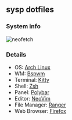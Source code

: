 ## sysp dotfiles

### System info
![neofetch]()

### Details
* OS: [Arch Linux](https://www.archlinux.org)
* WM: [Bspwm](https://github.com/baskerville/bspwm)
* Terminal: [Kitty](https://github.com/kovidgoyal/kitty)
* Shell: [Zsh](http://zsh.sourceforge.net)
* Panel: [Polybar](https://github.com/polybar/polybar)
* Editor: [NeoVim](https://github.com/neovim/neovim)
* File Manager: [Ranger](https://github.com/ranger/ranger)
* Web Browser: [Firefox](https://www.mozilla.org/en-US/firefox/new/)
